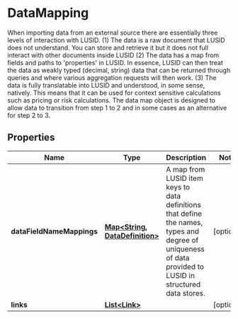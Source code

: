 

# DataMapping

When importing data from an external source there are essentially three levels of interaction with LUSID.  (1) The data is a raw document that LUSID does not understand. You can store and retrieve it but it does not full interact with other documents inside LUSID  (2) The data has a map from fields and paths to 'properties' in LUSID. In essence, LUSID can then treat the data as weakly typed (decimal, string) data that can be returned through queries      and where various aggregation requests will then work.  (3) The data is fully translatable into LUSID and understood, in some sense, natively. This means that it can be used for context sensitive calculations such as pricing or risk calculations.  The data map object is designed to allow data to transition from step 1 to 2 and in some cases as an alternative for step 2 to 3.
## Properties

Name | Type | Description | Notes
------------ | ------------- | ------------- | -------------
**dataFieldNameMappings** | [**Map&lt;String, DataDefinition&gt;**](DataDefinition.md) | A map from LUSID item keys to data definitions that define the names, types and degree of uniqueness of data provided to LUSID in structured data stores. |  [optional]
**links** | [**List&lt;Link&gt;**](Link.md) |  |  [optional]



